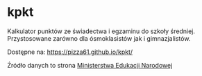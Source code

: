 # kpkt

Kalkulator punktów ze świadectwa i egzaminu do szkoły średniej. Przystosowane zarówno dla ósmoklasistów jak i gimnazjalistów.

Dostępne na: https://pizza61.github.io/kpkt/

Źródło danych to strona [Ministerstwa Edukacji Narodowej](https://www.gov.pl/web/edukacja)

